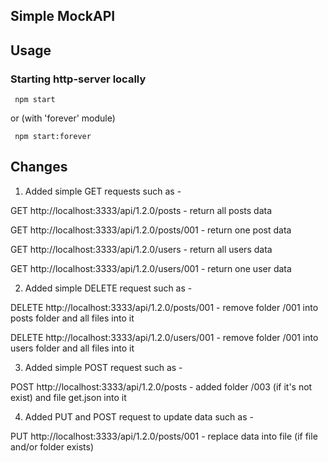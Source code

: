 ## Simple MockAPI

## Usage
### Starting http-server locally

     npm start
          
or (with 'forever' module)
          
     npm start:forever

## Changes
1) Added simple GET requests such as - 

GET http://localhost:3333/api/1.2.0/posts - return all posts data

GET http://localhost:3333/api/1.2.0/posts/001 - return one post data

GET http://localhost:3333/api/1.2.0/users - return all users data

GET http://localhost:3333/api/1.2.0/users/001 - return one user data

2) Added simple DELETE request such as - 

DELETE http://localhost:3333/api/1.2.0/posts/001 - remove folder /001 into posts folder and all files into it

DELETE http://localhost:3333/api/1.2.0/users/001 - remove folder /001 into users folder and all files into it

3) Added simple POST request such as - 

POST http://localhost:3333/api/1.2.0/posts - added folder /003 (if it's not exist) and file get.json into it

4) Added PUT and POST request to update data such as - 

PUT http://localhost:3333/api/1.2.0/posts/001 - replace data into file (if file and/or folder exists) 